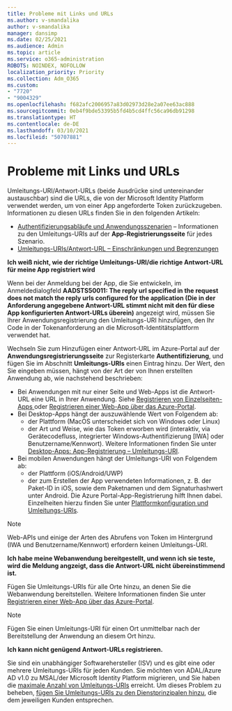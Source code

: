 ```yaml
---
title: Probleme mit Links und URLs
ms.author: v-smandalika
author: v-smandalika
manager: dansimp
ms.date: 02/25/2021
ms.audience: Admin
ms.topic: article
ms.service: o365-administration
ROBOTS: NOINDEX, NOFOLLOW
localization_priority: Priority
ms.collection: Adm_O365
ms.custom:
- "7720"
- "9004329"
ms.openlocfilehash: f682afc2006957a83d02973d28e2a07ee63ac888
ms.sourcegitcommit: 0eb4f9bde53395b5fd4b5cd4ffc56ca96db91298
ms.translationtype: HT
ms.contentlocale: de-DE
ms.lasthandoff: 03/10/2021
ms.locfileid: "50707881"
---
```

# <a name="issues-with-links-and-urls"></a>Probleme mit Links und URLs

Umleitungs-URI/Antwort-URLs (beide Ausdrücke sind untereinander austauschbar) sind die URLs, die von der Microsoft Identity Platform verwendet werden, um von einer App angeforderte Token zurückzugeben. Informationen zu diesen URLs finden Sie in den folgenden Artikeln:

- [Authentifizierungsabläufe und Anwendungsszenarien](https://docs.microsoft.com/azure/active-directory/develop/authentication-flows-app-scenarios) – Informationen zu den Umleitungs-URIs auf der **App-Registrierungsseite** für jedes Szenario.
- [Umleitungs-URIs/Antwort-URL – Einschränkungen und Begrenzungen](https://docs.microsoft.com/azure/active-directory/develop/reply-url)

**Ich weiß nicht, wie der richtige Umleitungs-URI/die richtige Antwort-URL für meine App registriert wird**

Wenn bei der Anmeldung bei der App, die Sie entwickeln, im Anmeldedialogfeld **AADSTS50011: The reply url specified in the request does not match the reply urls configured for the application (Die in der Anforderung angegebene Antwort-URL stimmt nicht mit den für diese App konfigurierten Antwort-URLs überein)<your app ID>** angezeigt wird, müssen Sie Ihrer Anwendungsregistrierung den Umleitungs-URI hinzufügen, den Ihr Code in der Tokenanforderung an die Microsoft-Identitätsplattform verwendet hat.

Wechseln Sie zum Hinzufügen einer Antwort-URL im Azure-Portal auf der **Anwendungsregistrierungsseite** zur Registerkarte **Authentifizierung**, und fügen Sie im Abschnitt **Umleitungs-URIs** einen Eintrag hinzu. Der Wert, den Sie eingeben müssen, hängt von der Art der von Ihnen erstellten Anwendung ab, wie nachstehend beschrieben:

- Bei Anwendungen mit nur einer Seite und Web-Apps ist die Antwort-URL eine URL in Ihrer Anwendung. Siehe [Registrieren von Einzelseiten-Apps ](https://docs.microsoft.com/azure/active-directory/develop/scenario-spa-app-registration#register-a-redirect-uri) oder [Registrieren einer Web-App über das Azure-Portal](https://docs.microsoft.com/azure/active-directory/develop/scenario-web-app-sign-user-app-registration?tabs=aspnetcore#register-an-app-using-azure-portal).
- Bei Desktop-Apps hängt der auszuwählende Wert von Folgendem ab:
    - der Plattform (MacOS unterscheidet sich von Windows oder Linux)
    - der Art und Weise, wie das Token erworben wird (interaktiv, via Gerätecodefluss, integrierter Windows-Authentifizierung [IWA] oder Benutzername/Kennwort).
    Weitere Informationen finden Sie unter [Desktop-Apps: App-Registrierung – Umleitungs-URI](https://docs.microsoft.com/azure/active-directory/develop/scenario-desktop-app-registration#redirect-uris).
- Bei mobilen Anwendungen hängt der Umleitungs-URI von Folgendem ab:
    - der Plattform (iOS/Android/UWP)
    - der zum Erstellen der App verwendeten Informationen, z. B. der Paket-ID in iOS, sowie dem Paketnamen und dem Signaturhashwert unter Android. Die Azure Portal-App-Registrierung hilft Ihnen dabei. Einzelheiten hierzu finden Sie unter [Plattformkonfiguration und Umleitungs-URIs](https://docs.microsoft.com/azure/active-directory/develop/scenario-mobile-app-registration#platform-configuration-and-redirect-uris).

> [!NOTE]
> Web-APIs und einige der Arten des Abrufens von Token im Hintergrund (IWA und Benutzername/Kennwort) erfordern keinen Umleitungs-URI.

**Ich habe meine Webanwendung bereitgestellt, und wenn ich sie teste, wird die Meldung angzeigt, dass die Antwort-URL nicht übereinstimmend ist.**

Fügen Sie Umleitungs-URIs für alle Orte hinzu, an denen Sie die Webanwendung bereitstellen. Weitere Informationen finden Sie unter [Registrieren einer Web-App über das Azure-Portal](https://docs.microsoft.com/azure/active-directory/develop/scenario-web-app-sign-user-app-registration).

> [!NOTE]
> Fügen Sie einen Umleitungs-URI für einen Ort unmittelbar nach der Bereitstellung der Anwendung an diesem Ort hinzu.

**Ich kann nicht genügend Antwort-URLs registrieren.**

Sie sind ein unabhängiger Softwarehersteller (ISV) und es gibt eine oder mehrere Umleitungs-URIs für jeden Kunden. Sie möchten von ADAL/Azure AD v1.0 zu MSAL/der Microsoft Identity Platform migrieren, und Sie haben die [maximale Anzahl von Umleitungs-URIs](https://docs.microsoft.com/azure/active-directory/develop/reply-url#maximum-number-of-redirect-uris) erreicht. Um dieses Problem zu beheben, [fügen Sie Umleitungs-URIs zu den Dienstprinzipalen hinzu](https://docs.microsoft.com/azure/active-directory/develop/reply-url#add-redirect-uris-to-service-principals), die dem jeweiligen Kunden entsprechen.
